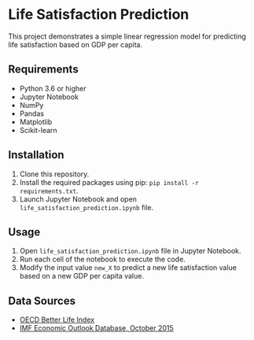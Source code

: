 # Life Satisfaction Prediction

This project demonstrates a simple linear regression model for predicting life satisfaction based on GDP per capita. 

## Requirements
- Python 3.6 or higher
- Jupyter Notebook
- NumPy
- Pandas
- Matplotlib
- Scikit-learn

## Installation
1. Clone this repository.
2. Install the required packages using pip: `pip install -r requirements.txt`.
3. Launch Jupyter Notebook and open `life_satisfaction_prediction.ipynb` file.

## Usage
1. Open `life_satisfaction_prediction.ipynb` file in Jupyter Notebook.
2. Run each cell of the notebook to execute the code.
3. Modify the input value `new_X` to predict a new life satisfaction value based on a new GDP per capita value.

## Data Sources
- [OECD Better Life Index](https://stats.oecd.org/index.aspx?DataSetCode=BLI)
- [IMF Economic Outlook Database, October 2015](https://www.imf.org/external/pubs/ft/weo/2015/02/weodata/index.aspx)
